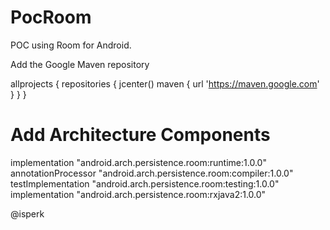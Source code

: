 # PocRoom
POC using Room for Android.

Add the Google Maven repository

allprojects {
    repositories {
        jcenter()
        maven { url 'https://maven.google.com' }
    }
}

# Add Architecture Components

implementation "android.arch.persistence.room:runtime:1.0.0"
annotationProcessor "android.arch.persistence.room:compiler:1.0.0"
testImplementation "android.arch.persistence.room:testing:1.0.0"
implementation "android.arch.persistence.room:rxjava2:1.0.0"

@isperk